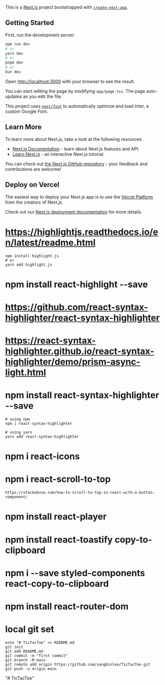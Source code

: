 This is a [Next.js](https://nextjs.org/) project bootstrapped with [`create-next-app`](https://github.com/vercel/next.js/tree/canary/packages/create-next-app).

## Getting Started

First, run the development server:

```bash
npm run dev
# or
yarn dev
# or
pnpm dev
# or
bun dev
```

Open [http://localhost:3000](http://localhost:3000) with your browser to see the result.

You can start editing the page by modifying `app/page.tsx`. The page auto-updates as you edit the file.

This project uses [`next/font`](https://nextjs.org/docs/basic-features/font-optimization) to automatically optimize and load Inter, a custom Google Font.

## Learn More

To learn more about Next.js, take a look at the following resources:

- [Next.js Documentation](https://nextjs.org/docs) - learn about Next.js features and API.
- [Learn Next.js](https://nextjs.org/learn) - an interactive Next.js tutorial.

You can check out [the Next.js GitHub repository](https://github.com/vercel/next.js/) - your feedback and contributions are welcome!

## Deploy on Vercel

The easiest way to deploy your Next.js app is to use the [Vercel Platform](https://vercel.com/new?utm_medium=default-template&filter=next.js&utm_source=create-next-app&utm_campaign=create-next-app-readme) from the creators of Next.js.

Check out our [Next.js deployment documentation](https://nextjs.org/docs/deployment) for more details.






# https://highlightjs.readthedocs.io/en/latest/readme.html

    npm install highlight.js
    # or
    yarn add highlight.js



# npm install react-highlight --save    



# https://github.com/react-syntax-highlighter/react-syntax-highlighter
# https://react-syntax-highlighter.github.io/react-syntax-highlighter/demo/prism-async-light.html

# npm install react-syntax-highlighter --save

    # using npm
    npm i react-syntax-highlighter

    # using yarn
    yarn add react-syntax-highlighter



#  npm i react-icons    
# npm i react-scroll-to-top
    https://stackabuse.com/how-to-scroll-to-top-in-react-with-a-button-component/


# npm install react-player    


# npm install react-toastify copy-to-clipboard


# npm i --save styled-components react-copy-to-clipboard


# npm install react-router-dom











#  local git set

    echo "# TicTacToe" >> README.md
    git init
    git add README.md
    git commit -m "first commit"
    git branch -M main
    git remote add origin https://github.com/sangbinlee/TicTacToe.git
    git push -u origin main













"# TicTacToe" 

